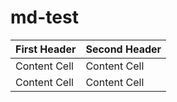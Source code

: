 # md-test

First Header  | Second Header
------------- | -------------
Content Cell  | Content Cell
Content Cell  | Content Cell
